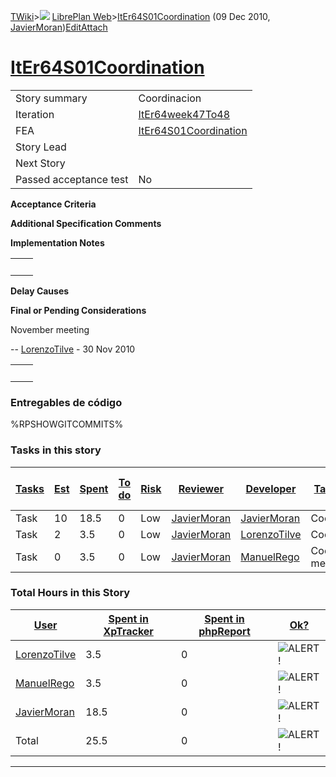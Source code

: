 [TWiki](Main_WebHome)&gt;![](/twiki/pub/TWiki/TWikiDocGraphics/web-bg-small.gif) [LibrePlan Web](LibrePlan_WebHome)&gt;[ItEr64S01Coordination](LibrePlan_ItEr64S01Coordination "Topic revision: 4 (09 Dec 2010 - 09:44:35)") (09 Dec 2010, [JavierMoran](Main_JavierMoran))[Edit](LibrePlan_ItEr64S01Coordination?t=1520343638 "Edit this topic text")[Attach](/twiki/bin/attach/LibrePlan/ItEr64S01Coordination "Attach an image or document to this topic")  

 [ItEr64S01Coordination](LibrePlan_ItEr64S01Coordination)
=========================================================

|                        |                                                          |
|------------------------|----------------------------------------------------------|
| Story summary          | Coordinacion                                             |
| Iteration              | [ItEr64week47To48](LibrePlan_ItEr64week47To48)           |
| FEA                    | [ItEr64S01Coordination](LibrePlan_ItEr64S01Coordination) |
| Story Lead             |                                                          |
| Next Story             |                                                          |
| Passed acceptance test | No                                                       |

**Acceptance Criteria**

**Additional Specification Comments**

**Implementation Notes**

|     |     |
|-----|-----|
|     |     |

**Delay Causes**

**Final or Pending Considerations**

November meeting

-- [LorenzoTilve](Main_LorenzoTilve) - 30 Nov 2010

|     |     |
|-----|-----|
|     |     |

###  Entregables de código

%RPSHOWGITCOMMITS%

###  Tasks in this story

| [Tasks](LibrePlan_ItEr64S01Coordination?sortcol=0;table=2;up=0#sorted_table "Sort by this column") | [Est](LibrePlan_ItEr64S01Coordination?sortcol=1;table=2;up=0#sorted_table "Sort by this column") | [Spent](LibrePlan_ItEr64S01Coordination?sortcol=2;table=2;up=0#sorted_table "Sort by this column") | [To do](LibrePlan_ItEr64S01Coordination?sortcol=3;table=2;up=0#sorted_table "Sort by this column") | [Risk](LibrePlan_ItEr64S01Coordination?sortcol=4;table=2;up=0#sorted_table "Sort by this column") | [Reviewer](LibrePlan_ItEr64S01Coordination?sortcol=5;table=2;up=0#sorted_table "Sort by this column") | [Developer](LibrePlan_ItEr64S01Coordination?sortcol=6;table=2;up=0#sorted_table "Sort by this column") | [Task Name](LibrePlan_ItEr64S01Coordination?sortcol=7;table=2;up=0#sorted_table "Sort by this column") | [Start Date](LibrePlan_ItEr64S01Coordination?sortcol=8;table=2;up=0#sorted_table "Sort by this column") | [Est End Date](LibrePlan_ItEr64S01Coordination?sortcol=9;table=2;up=0#sorted_table "Sort by this column") | [End Date](LibrePlan_ItEr64S01Coordination?sortcol=10;table=2;up=0#sorted_table "Sort by this column") |
|----------------------------------------------------------------------------------------------------|--------------------------------------------------------------------------------------------------|----------------------------------------------------------------------------------------------------|----------------------------------------------------------------------------------------------------|---------------------------------------------------------------------------------------------------|-------------------------------------------------------------------------------------------------------|--------------------------------------------------------------------------------------------------------|--------------------------------------------------------------------------------------------------------|---------------------------------------------------------------------------------------------------------|-----------------------------------------------------------------------------------------------------------|--------------------------------------------------------------------------------------------------------|
| Task                                                                                               | 10                                                                                               | 18.5                                                                                               | 0                                                                                                  | Low                                                                                               | [JavierMoran](Main_JavierMoran)                                                                       | [JavierMoran](Main_JavierMoran)                                                                        | Coordination                                                                                           |                                                                                                         |                                                                                                           |                                                                                                        |
| Task                                                                                               | 2                                                                                                | 3.5                                                                                                | 0                                                                                                  | Low                                                                                               | [JavierMoran](Main_JavierMoran)                                                                       | [LorenzoTilve](Main_LorenzoTilve)                                                                      | Coordination                                                                                           |                                                                                                         |                                                                                                           |                                                                                                        |
| Task                                                                                               | 0                                                                                                | 3.5                                                                                                | 0                                                                                                  | Low                                                                                               | [JavierMoran](Main_JavierMoran)                                                                       | [ManuelRego](Main_ManuelRego)                                                                          | Coordination meeting                                                                                   |                                                                                                         |                                                                                                           |                                                                                                        |

###  Total Hours in this Story

| [User](LibrePlan_ItEr64S01Coordination?sortcol=0;table=3;up=0#sorted_table "Sort by this column") | [Spent in XpTracker](LibrePlan_ItEr64S01Coordination?sortcol=1;table=3;up=0#sorted_table "Sort by this column") | [Spent in phpReport](LibrePlan_ItEr64S01Coordination?sortcol=2;table=3;up=0#sorted_table "Sort by this column") | [Ok?](LibrePlan_ItEr64S01Coordination?sortcol=3;table=3;up=0#sorted_table "Sort by this column") |
|---------------------------------------------------------------------------------------------------|-----------------------------------------------------------------------------------------------------------------|-----------------------------------------------------------------------------------------------------------------|--------------------------------------------------------------------------------------------------|
| [LorenzoTilve](Main_LorenzoTilve)                                                                 | 3.5                                                                                                             | 0                                                                                                               | ![ALERT!](/twiki/pub/TWiki/TWikiDocGraphics/warning.gif "ALERT!")                                |
| [ManuelRego](Main_ManuelRego)                                                                     | 3.5                                                                                                             | 0                                                                                                               | ![ALERT!](/twiki/pub/TWiki/TWikiDocGraphics/warning.gif "ALERT!")                                |
| [JavierMoran](Main_JavierMoran)                                                                   | 18.5                                                                                                            | 0                                                                                                               | ![ALERT!](/twiki/pub/TWiki/TWikiDocGraphics/warning.gif "ALERT!")                                |
| Total                                                                                             | 25.5                                                                                                            | 0                                                                                                               | ![ALERT!](/twiki/pub/TWiki/TWikiDocGraphics/warning.gif "ALERT!")                                |

------------------------------------------------------------------------
